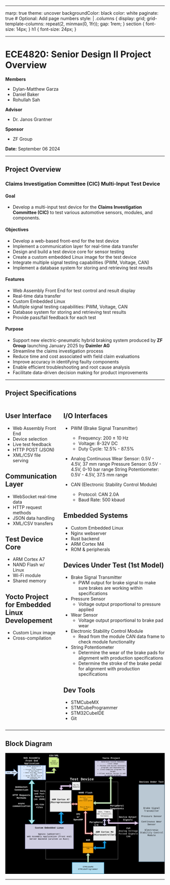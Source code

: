 ----
marp: true
theme: uncover
backgroundColor: black
color: white
paginate: true  # Optional: Add page numbers
style: |
  .columns {
    display: grid;
    grid-template-columns: repeat(2, minmax(0, 1fr));
    gap: 1rem;
  }
  section {
    font-size: 14px;
  }
  h1 {
    font-size: 24px;
  }

----
# ECE4820: Senior Design II Project Overview

**Members**
- Dylan-Matthew Garza
- Daniel Baker
- Rohullah Sah

**Advisor**
- Dr. Janos Grantner

**Sponsor**
- ZF Group

**Date:** September 06 2024


----
## Project Overview

### Claims Investigation Committee (CIC) Multi-Input Test Device

#### Goal
- Develop a multi-input test device for the **Claims Investigation Committee (CIC)** to test various automotive sensors, modules, and components.

#### Objectives
- Develop a web-based front-end for the test device
- Implement a communication layer for real-time data transfer
- Design and build a test device core for sensor testing
- Create a custom embedded Linux image for the test device
- Integrate multiple signal testing capabilities (PWM, Voltage, CAN)
- Implement a database system for storing and retrieving test results

#### Features
- Web Assembly Front End for test control and result display
- Real-time data transfer
- Custom Embedded Linux
- Multiple signal testing capabilities: PWM, Voltage, CAN
- Database system for storing and retrieving test results
- Provide pass/fail feedback for each test

#### Purpose
- Support new electric-pneumatic hybrid braking system produced by **ZF Group** launching January 2025 by **Daimler AG**
- Streamline the claims investigation process
- Reduce time and cost associated with field claim evaluations
- Improve accuracy in identifying faulty components
- Enable efficient troubleshooting and root cause analysis
- Facilitate data-driven decision making for product improvements

----
## Project Specifications


<div class="columns">
<div>

## User Interface
- Web Assembly Front End
- Device selection
- Live test feedback
- HTTP POST (JSON)
- XML/CSV file serving

## Communication Layer
- WebSocket real-time data
- HTTP request methods
- JSON data handling
- XML/CSV transfers

## Test Device Core
- ARM Cortex A7
- NAND Flash w/ Linux
- Wi-Fi module
- Shared memory

## Yocto Project for Embedded Linux Developement
- Custom Linux image
- Cross-compilation


</div>
<div>

## I/O Interfaces
- PWM (Brake Signal Transmitter)
    - Frequency: 200 ± 10 Hz
    - Voltage: 8-32V DC
    - Duty Cycle: 12.5% - 87.5%

- Analog
    Continuous Wear Sensor: 0.5V - 4.5V, 37 mm range
    Pressure Sensor: 0.5V - 4.5V, 0-10 bar range
    String Potentiometer: 0.5V - 4.5V, 37.5 mm range

- CAN (Electronic Stability Control Module)
    - Protocol: CAN 2.0A
    - Baud Rate: 500 kbaud

## Embedded Systems
- Custom Embedded Linux
- Nginx webserver
- Rust backend
- ARM Cortex M4
- ROM & peripherals

## Devices Under Test (1st Model)
- Brake Signal Transmitter
    - PWM output for brake signal to make sure brakes are working within specifications
- Pressure Sensor
    - Voltage output proportional to pressure applied
- Wear Sensor
    - Voltage output proportional to brake pad wear
- Electronic Stability Control Module
    - Read from the module CAN data frame to check module functionality
- String Potentiometer
    - Determine the wear of the brake pads for alignment with production specifications
    - Determine the stroke of the brake pedal for alignment with production specifications

## Dev Tools
- STMCubeMX
- STMCubeProgrammer
- STM32CubeIDE
- Git

</div>
</div>

----
## Block Diagram

![height:600px](block_diagram.drawio.png)

----
